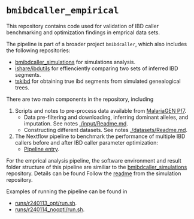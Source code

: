 # `bmibdcaller_empirical`

This repository contains code used for validation of IBD caller benchmarking and
optimization findings in emprical data sets. 

The pipeline is part of a broader project `bmibdcaller`, which also includes the
following repositories:
- [bmibdcaller\_simulations](https://github.com/bguo068/posseleff_simulations) 
for simulations analysis.
- [ishare/ibdutils](https://github.com/bguo068/ishare)
for effienciently comparing two sets of inferred IBD segments.
- [tskibd](https://github.com/bguo068/tskibd) 
for obtaining true ibd segments from simulated genealogical trees. 


There are two main components in the repository, including
1. Scripts and notes to pre-process data available from [MalariaGEN Pf7](https://www.malariagen.net/resource/34/).
    - Data pre-filtering and downloading, inferring dominant alleles, and
    imputation. See notes [./input/Readme.md](./input/Readme.md).
    - Constructing different datasets. See notes [./datasets/Readme.md](./datasets/Readme.md).
2. The Nextflow pipeline to benchmark the performance of multiple IBD callers
before and after IBD caller parameter optimization: 
    - [Pipeline entry](./main.nf).

For the emprical analysis pipeline, the software environment and result folder
structure of this pipeline are similiar to the
[bmibdcaller\_simulations](https://github.com/bguo068/bmibdcaller_simulations)
repository. Details can be found Follow the [readme](https://github.com/bguo068/bmibdcaller_simulations/blob/main/README.md) from the simulation repository.


Examples of running the pipeline can be found in  
- [runs/r240113_opt/run.sh](runs/r240113_opt/run.sh).
- [runs/r240114_noopti/run.sh](runs/r240114_noopti/run.sh).